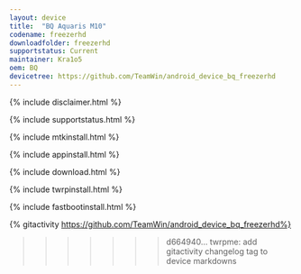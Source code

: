 ```yaml
---
layout: device
title:  "BQ Aquaris M10"
codename: freezerhd
downloadfolder: freezerhd 
supportstatus: Current
maintainer: Kra1o5
oem: BQ
devicetree: https://github.com/TeamWin/android_device_bq_freezerhd
---
```


{% include disclaimer.html %}

{% include supportstatus.html %}

{% include mtkinstall.html %}

{% include appinstall.html %}

{% include download.html %}

{% include twrpinstall.html %}

{% include fastbootinstall.html %}

{% gitactivity  https://github.com/TeamWin/android_device_bq_freezerhd%}
>>>>>>> d664940... twrpme: add gitactivity changelog tag to device markdowns
